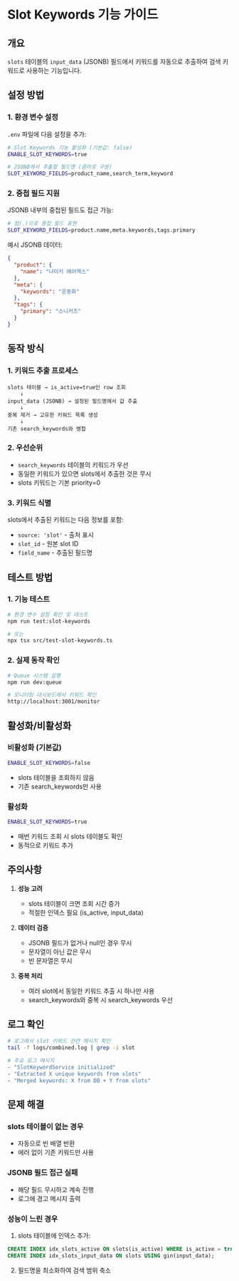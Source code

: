 # Slot Keywords 기능 가이드

## 개요
`slots` 테이블의 `input_data` (JSONB) 필드에서 키워드를 자동으로 추출하여 검색 키워드로 사용하는 기능입니다.

## 설정 방법

### 1. 환경 변수 설정
`.env` 파일에 다음 설정을 추가:

```bash
# Slot Keywords 기능 활성화 (기본값: false)
ENABLE_SLOT_KEYWORDS=true

# JSONB에서 추출할 필드명 (콤마로 구분)
SLOT_KEYWORD_FIELDS=product_name,search_term,keyword
```

### 2. 중첩 필드 지원
JSONB 내부의 중첩된 필드도 접근 가능:

```bash
# 점(.)으로 중첩 필드 표현
SLOT_KEYWORD_FIELDS=product.name,meta.keywords,tags.primary
```

예시 JSONB 데이터:
```json
{
  "product": {
    "name": "나이키 에어맥스"
  },
  "meta": {
    "keywords": "운동화"
  },
  "tags": {
    "primary": "스니커즈"
  }
}
```

## 동작 방식

### 1. 키워드 추출 프로세스
```
slots 테이블 → is_active=true인 row 조회
    ↓
input_data (JSONB) → 설정된 필드명에서 값 추출
    ↓
중복 제거 → 고유한 키워드 목록 생성
    ↓
기존 search_keywords와 병합
```

### 2. 우선순위
- `search_keywords` 테이블의 키워드가 우선
- 동일한 키워드가 있으면 slots에서 추출한 것은 무시
- slots 키워드는 기본 priority=0

### 3. 키워드 식별
slots에서 추출된 키워드는 다음 정보를 포함:
- `source: 'slot'` - 출처 표시
- `slot_id` - 원본 slot ID
- `field_name` - 추출된 필드명

## 테스트 방법

### 1. 기능 테스트
```bash
# 환경 변수 설정 확인 및 테스트
npm run test:slot-keywords

# 또는
npx tsx src/test-slot-keywords.ts
```

### 2. 실제 동작 확인
```bash
# Queue 시스템 실행
npm run dev:queue

# 모니터링 대시보드에서 키워드 확인
http://localhost:3001/monitor
```

## 활성화/비활성화

### 비활성화 (기본값)
```bash
ENABLE_SLOT_KEYWORDS=false
```
- slots 테이블을 조회하지 않음
- 기존 search_keywords만 사용

### 활성화
```bash
ENABLE_SLOT_KEYWORDS=true
```
- 매번 키워드 조회 시 slots 테이블도 확인
- 동적으로 키워드 추가

## 주의사항

1. **성능 고려**
   - slots 테이블이 크면 조회 시간 증가
   - 적절한 인덱스 필요 (is_active, input_data)

2. **데이터 검증**
   - JSONB 필드가 없거나 null인 경우 무시
   - 문자열이 아닌 값은 무시
   - 빈 문자열은 무시

3. **중복 처리**
   - 여러 slot에서 동일한 키워드 추출 시 하나만 사용
   - search_keywords와 중복 시 search_keywords 우선

## 로그 확인

```bash
# 로그에서 slot 키워드 관련 메시지 확인
tail -f logs/combined.log | grep -i slot

# 주요 로그 메시지
- "SlotKeywordService initialized"
- "Extracted X unique keywords from slots"
- "Merged keywords: X from DB + Y from slots"
```

## 문제 해결

### slots 테이블이 없는 경우
- 자동으로 빈 배열 반환
- 에러 없이 기존 키워드만 사용

### JSONB 필드 접근 실패
- 해당 필드 무시하고 계속 진행
- 로그에 경고 메시지 출력

### 성능이 느린 경우
1. slots 테이블에 인덱스 추가:
```sql
CREATE INDEX idx_slots_active ON slots(is_active) WHERE is_active = true;
CREATE INDEX idx_slots_input_data ON slots USING gin(input_data);
```

2. 필드명을 최소화하여 검색 범위 축소
